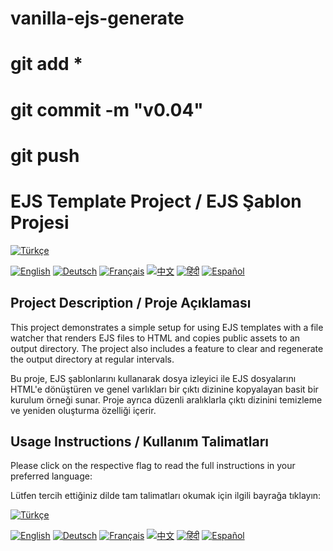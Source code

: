 # vanilla-ejs-generate

# git add \*

# git commit -m "v0.04"

# git push

# EJS Template Project / EJS Şablon Projesi

[![Türkçe](https://upload.wikimedia.org/wikipedia/commons/b/b4/Flag_of_Turkey.svg)](md/TR.md)

[![English](https://upload.wikimedia.org/wikipedia/en/a/a4/Flag_of_the_United_States.svg)](md/EN.md) [![Deutsch](https://upload.wikimedia.org/wikipedia/en/b/ba/Flag_of_Germany.svg)](md/DE.md)
[![Français](https://upload.wikimedia.org/wikipedia/en/c/c3/Flag_of_France.svg)](md/FR.md) [![中文](https://upload.wikimedia.org/wikipedia/commons/f/f9/Flag_of_China.svg)](md/CN.md)
[![हिंदी](https://upload.wikimedia.org/wikipedia/commons/4/41/Flag_of_India.svg)](md/HI.md) [![Español](https://upload.wikimedia.org/wikipedia/commons/9/9a/Flag_of_Spain.svg)](md/ES.md)

## Project Description / Proje Açıklaması

This project demonstrates a simple setup for using EJS templates with a file watcher that renders EJS files to HTML and copies public assets to an output directory. The project also includes a feature to clear and regenerate the output directory at regular intervals.

Bu proje, EJS şablonlarını kullanarak dosya izleyici ile EJS dosyalarını HTML'e dönüştüren ve genel varlıkları bir çıktı dizinine kopyalayan basit bir kurulum örneği sunar. Proje ayrıca düzenli aralıklarla çıktı dizinini temizleme ve yeniden oluşturma özelliği içerir.

## Usage Instructions / Kullanım Talimatları

Please click on the respective flag to read the full instructions in your preferred language:

Lütfen tercih ettiğiniz dilde tam talimatları okumak için ilgili bayrağa tıklayın:

[![Türkçe](https://upload.wikimedia.org/wikipedia/commons/b/b4/Flag_of_Turkey.svg)](md/TR.md)

[![English](https://upload.wikimedia.org/wikipedia/en/a/a4/Flag_of_the_United_States.svg)](md/EN.md) [![Deutsch](https://upload.wikimedia.org/wikipedia/en/b/ba/Flag_of_Germany.svg)](md/DE.md)
[![Français](https://upload.wikimedia.org/wikipedia/en/c/c3/Flag_of_France.svg)](md/FR.md) [![中文](https://upload.wikimedia.org/wikipedia/commons/thumb/f/fa/Flag_of_the_People%27s_Republic_of_China.svg/1200px-Flag_of_the_People%27s_Republic_of_China.svg.png)](md/CN.md)
[![हिंदी](https://upload.wikimedia.org/wikipedia/commons/4/41/Flag_of_India.svg)](md/HI.md) [![Español](https://upload.wikimedia.org/wikipedia/commons/9/9a/Flag_of_Spain.svg)](md/ES.md)
